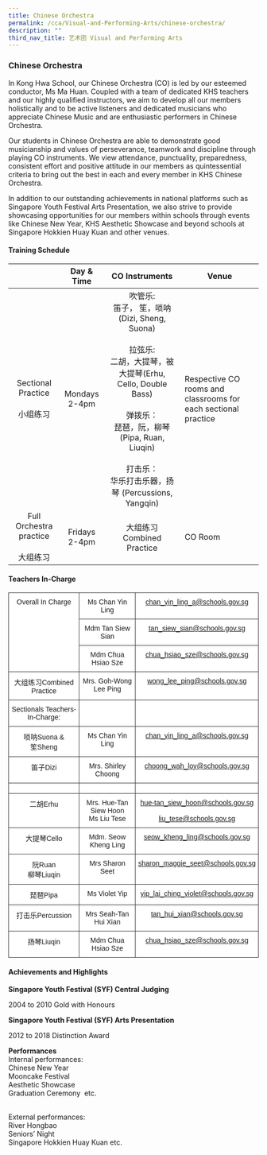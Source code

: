 ```yaml
---
title: Chinese Orchestra
permalink: /cca/Visual-and-Performing-Arts/chinese-orchestra/
description: ""
third_nav_title: 艺术团 Visual and Performing Arts
---
```


### Chinese Orchestra

In Kong Hwa School, our Chinese Orchestra (CO) is led by our esteemed conductor, Ms Ma Huan. Coupled with a team of dedicated KHS teachers and our highly qualified instructors, we aim to develop all our members holistically and to be active listeners and dedicated musicians who appreciate Chinese Music and are enthusiastic performers in Chinese Orchestra.  
  
Our students in Chinese Orchestra are able to demonstrate good musicianship and values of perseverance, teamwork and discipline through playing CO instruments. We view attendance, punctuality, preparedness, consistent effort and positive attitude in our members as quintessential criteria to bring out the best in each and every member in KHS Chinese Orchestra.  
  
In addition to our outstanding achievements in national platforms such as Singapore Youth Festival Arts Presentation, we also strive to provide showcasing opportunities for our members within schools through events like Chinese New Year, KHS Aesthetic Showcase and beyond schools at Singapore Hokkien Huay Kuan and other venues.

#### Training Schedule

|  | Day & Time | CO Instruments |Venue  |
|:---:|:---:|:---:|---|
| Sectional Practice<br><br>小组练习 | Mondays<br>2-4pm | 吹管乐:<br>笛子， 笙，唢呐(Dizi, Sheng, Suona)<br><br>拉弦乐:<br>二胡，大提琴，被大提琴(Erhu, Cello, Double Bass)<br><br>弹拨乐：<br>琵琶，阮，柳琴(Pipa, Ruan, Liuqin)<br><br>打击乐：<br>华乐打击乐器，扬琴 (Percussions, Yangqin)<br> | Respective CO rooms and classrooms for each sectional practice |
| Full Orchestra practice<br><br>大组练习 | Fridays<br>2-4pm | 大组练习<br>Combined Practice<br> | CO Room |

#### Teachers In-Charge

<table style="border-collapse:collapse;border-spacing:0" class="tg"><thead><tr><th style="background-color:#FFF;border-color:#343434;border-style:solid;border-width:1px;font-family:Arial, sans-serif;font-size:14px;font-weight:normal;overflow:hidden;padding:10px 5px;text-align:center;vertical-align:top;word-break:normal" rowspan="3">Overall In Charge<br> </th><th style="background-color:#FFF;border-color:#343434;border-style:solid;border-width:1px;font-family:Arial, sans-serif;font-size:14px;font-weight:normal;overflow:hidden;padding:10px 5px;text-align:center;vertical-align:top;word-break:normal">Ms Chan Yin Ling</th><th style="background-color:#FFF;border-color:#343434;border-style:solid;border-width:1px;font-family:Arial, sans-serif;font-size:14px;font-weight:normal;overflow:hidden;padding:10px 5px;text-align:center;vertical-align:top;word-break:normal"><a href="mailto:chan_yin_ling_a@schools.gov.sg">chan_yin_ling_a@schools.gov.sg</th></tr><tr><th style="background-color:#FFF;border-color:#343434;border-style:solid;border-width:1px;font-family:Arial, sans-serif;font-size:14px;font-weight:normal;overflow:hidden;padding:10px 5px;text-align:center;vertical-align:top;word-break:normal">Mdm Tan Siew Sian</th><th style="background-color:#FFF;border-color:#343434;border-style:solid;border-width:1px;color:#9E0E0F;font-family:Arial, sans-serif;font-size:14px;font-weight:normal;overflow:hidden;padding:10px 5px;text-align:center;vertical-align:top;word-break:normal"><a href="mailto:tan_siew_sian@schools.gov.sg">tan_siew_sian@schools.gov.sg</a></th></tr><tr><th style="background-color:#FFF;border-color:#343434;border-style:solid;border-width:1px;font-family:Arial, sans-serif;font-size:14px;font-weight:normal;overflow:hidden;padding:10px 5px;text-align:center;vertical-align:top;word-break:normal">Mdm Chua Hsiao Sze</th><th style="background-color:#FFF;border-color:#343434;border-style:solid;border-width:1px;color:#9E0E0F;font-family:Arial, sans-serif;font-size:14px;font-weight:normal;overflow:hidden;padding:10px 5px;text-align:center;vertical-align:top;word-break:normal"><a href="mailto:chua_hsiao_sze@schools.gov.sg">chua_hsiao_sze@schools.gov.sg</a></th></tr></thead><tbody><tr><td style="background-color:#FFF;border-color:#343434;border-style:solid;border-width:1px;font-family:Arial, sans-serif;font-size:14px;overflow:hidden;padding:10px 5px;text-align:center;vertical-align:top;word-break:normal">大组练习Combined Practice</td><td style="background-color:#FFF;border-color:#343434;border-style:solid;border-width:1px;font-family:Arial, sans-serif;font-size:14px;overflow:hidden;padding:10px 5px;text-align:center;vertical-align:top;word-break:normal">Mrs. Goh-Wong Lee Ping</td><td style="background-color:#FFF;border-color:#343434;border-style:solid;border-width:1px;font-family:Arial, sans-serif;font-size:14px;overflow:hidden;padding:10px 5px;text-align:center;vertical-align:top;word-break:normal"><a href="mailto:wong_lee_ping@schools.gov.sg">wong_lee_ping@schools.gov.sg</td></tr><tr><td style="background-color:#FFF;border-color:#343434;border-style:solid;border-width:1px;font-family:Arial, sans-serif;font-size:14px;overflow:hidden;padding:10px 5px;text-align:center;vertical-align:top;word-break:normal">Sectionals Teachers-In-Charge:</td><td style="background-color:#FFF;border-color:#343434;border-style:solid;border-width:1px;font-family:Arial, sans-serif;font-size:14px;overflow:hidden;padding:10px 5px;text-align:center;vertical-align:top;word-break:normal"> </td><td style="background-color:#FFF;border-color:#343434;border-style:solid;border-width:1px;font-family:Arial, sans-serif;font-size:14px;overflow:hidden;padding:10px 5px;text-align:center;vertical-align:top;word-break:normal"> </td></tr><tr><td style="background-color:#FFF;border-color:#343434;border-style:solid;border-width:1px;font-family:Arial, sans-serif;font-size:14px;overflow:hidden;padding:10px 5px;text-align:center;vertical-align:top;word-break:normal">唢呐Suona &amp;<br>笙Sheng</td><td style="background-color:#FFF;border-color:#343434;border-style:solid;border-width:1px;font-family:Arial, sans-serif;font-size:14px;overflow:hidden;padding:10px 5px;text-align:center;vertical-align:top;word-break:normal">Ms Chan Yin Ling</td><td style="background-color:#FFF;border-color:#343434;border-style:solid;border-width:1px;font-family:Arial, sans-serif;font-size:14px;overflow:hidden;padding:10px 5px;text-align:center;vertical-align:top;word-break:normal"><a href="mailto:chan_yin_ling_a@schools.gov.sg">chan_yin_ling_a@schools.gov.sg</td></tr><tr><td style="background-color:#FFF;border-color:#343434;border-style:solid;border-width:1px;font-family:Arial, sans-serif;font-size:14px;overflow:hidden;padding:10px 5px;text-align:center;vertical-align:top;word-break:normal">笛子Dizi</td><td style="background-color:#FFF;border-color:#343434;border-style:solid;border-width:1px;font-family:Arial, sans-serif;font-size:14px;overflow:hidden;padding:10px 5px;text-align:center;vertical-align:top;word-break:normal">Mrs. Shirley Choong</td><td style="background-color:#FFF;border-color:#343434;border-style:solid;border-width:1px;font-family:Arial, sans-serif;font-size:14px;overflow:hidden;padding:10px 5px;text-align:center;vertical-align:top;word-break:normal"><a href="mailto:choong_wah_loy@schools.gov.sg">choong_wah_loy@schools.gov.sg</td></tr><tr><td style="background-color:#FFF;border-color:#343434;border-style:solid;border-width:1px;font-family:Arial, sans-serif;font-size:14px;overflow:hidden;padding:10px 5px;text-align:center;vertical-align:top;word-break:normal"> </td><td style="background-color:#FFF;border-color:#343434;border-style:solid;border-width:1px;font-family:Arial, sans-serif;font-size:14px;overflow:hidden;padding:10px 5px;text-align:center;vertical-align:top;word-break:normal"> </td><td style="background-color:#FFF;border-color:#343434;border-style:solid;border-width:1px;font-family:Arial, sans-serif;font-size:14px;overflow:hidden;padding:10px 5px;text-align:center;vertical-align:top;word-break:normal"> </td></tr><tr><td style="background-color:#FFF;border-color:#343434;border-style:solid;border-width:1px;font-family:Arial, sans-serif;font-size:14px;overflow:hidden;padding:10px 5px;text-align:center;vertical-align:top;word-break:normal">二胡Erhu</td><td style="background-color:#FFF;border-color:#343434;border-style:solid;border-width:1px;font-family:Arial, sans-serif;font-size:14px;overflow:hidden;padding:10px 5px;text-align:center;vertical-align:top;word-break:normal">Mrs. Hue-Tan Siew Hoon <br>Ms Liu Tese</td><td style="background-color:#FFF;border-color:#343434;border-style:solid;border-width:1px;font-family:Arial, sans-serif;font-size:14px;overflow:hidden;padding:10px 5px;text-align:center;vertical-align:top;word-break:normal"><a href="mailto:hue-tan_siew_hoon@schools.gov.sg">hue-tan_siew_hoon@schools.gov.sg <br> <br><a href="mailto:liu_tese@schools.gov.sg">liu_tese@schools.gov.sg</td></tr><tr><td style="background-color:#FFF;border-color:#343434;border-style:solid;border-width:1px;font-family:Arial, sans-serif;font-size:14px;overflow:hidden;padding:10px 5px;text-align:center;vertical-align:top;word-break:normal">大提琴Cello<br> </td><td style="background-color:#FFF;border-color:#343434;border-style:solid;border-width:1px;font-family:Arial, sans-serif;font-size:14px;overflow:hidden;padding:10px 5px;text-align:center;vertical-align:top;word-break:normal">Mdm. Seow Kheng Ling</td><td style="background-color:#FFF;border-color:#343434;border-style:solid;border-width:1px;font-family:Arial, sans-serif;font-size:14px;overflow:hidden;padding:10px 5px;text-align:center;vertical-align:top;word-break:normal"><a href="mailto:seow_kheng_ling@schools.gov.sg">seow_kheng_ling@schools.gov.sg</td></tr><tr><td style="background-color:#FFF;border-color:#343434;border-style:solid;border-width:1px;font-family:Arial, sans-serif;font-size:14px;overflow:hidden;padding:10px 5px;text-align:center;vertical-align:top;word-break:normal">阮Ruan<br>柳琴Liuqin</td><td style="background-color:#FFF;border-color:#343434;border-style:solid;border-width:1px;font-family:Arial, sans-serif;font-size:14px;overflow:hidden;padding:10px 5px;text-align:center;vertical-align:top;word-break:normal">Mrs Sharon Seet</td><td style="background-color:#FFF;border-color:#343434;border-style:solid;border-width:1px;font-family:Arial, sans-serif;font-size:14px;overflow:hidden;padding:10px 5px;text-align:center;vertical-align:top;word-break:normal"><a href="mailto:sharon_maggie_seet@schools.gov.sg">sharon_maggie_seet@schools.gov.sg </td></tr><tr><td style="background-color:#FFF;border-color:#343434;border-style:solid;border-width:1px;font-family:Arial, sans-serif;font-size:14px;overflow:hidden;padding:10px 5px;text-align:center;vertical-align:top;word-break:normal">琵琶Pipa</td><td style="background-color:#FFF;border-color:#343434;border-style:solid;border-width:1px;font-family:Arial, sans-serif;font-size:14px;overflow:hidden;padding:10px 5px;text-align:center;vertical-align:top;word-break:normal">Ms Violet Yip</td><td style="background-color:#FFF;border-color:#343434;border-style:solid;border-width:1px;font-family:Arial, sans-serif;font-size:14px;overflow:hidden;padding:10px 5px;text-align:center;vertical-align:top;word-break:normal"><a href="mailto:yip_lai_ching_violet@schools.gov.sg">yip_lai_ching_violet@schools.gov.sg</td></tr><tr><td style="background-color:#FFF;border-color:#343434;border-style:solid;border-width:1px;font-family:Arial, sans-serif;font-size:14px;overflow:hidden;padding:10px 5px;text-align:center;vertical-align:top;word-break:normal">打击乐Percussion</td><td style="background-color:#FFF;border-color:#343434;border-style:solid;border-width:1px;font-family:Arial, sans-serif;font-size:14px;overflow:hidden;padding:10px 5px;text-align:center;vertical-align:top;word-break:normal">Mrs Seah-Tan Hui Xian</td><td style="background-color:#FFF;border-color:#343434;border-style:solid;border-width:1px;font-family:Arial, sans-serif;font-size:14px;overflow:hidden;padding:10px 5px;text-align:center;vertical-align:top;word-break:normal"> <a href="mailto:tan_hui_xian@schools.gov.sg">tan_hui_xian@schools.gov.sg </td></tr><tr><td style="background-color:#FFF;border-color:#343434;border-style:solid;border-width:1px;font-family:Arial, sans-serif;font-size:14px;overflow:hidden;padding:10px 5px;text-align:center;vertical-align:top;word-break:normal">扬琴Liuqin</td><td style="background-color:#FFF;border-color:#343434;border-style:solid;border-width:1px;font-family:Arial, sans-serif;font-size:14px;overflow:hidden;padding:10px 5px;text-align:center;vertical-align:top;word-break:normal">Mdm Chua Hsiao Sze</td><td style="background-color:#FFF;border-color:#343434;border-style:solid;border-width:1px;font-family:Arial, sans-serif;font-size:14px;overflow:hidden;padding:10px 5px;text-align:center;vertical-align:top;word-break:normal"><a href="mailto:chua_hsiao_sze@schools.gov.sg">chua_hsiao_sze@schools.gov.sg</td></tr></tbody></table>

#### Achievements and Highlights 

**Singapore Youth Festival (SYF) Central Judging**

2004 to 2010 Gold with Honours  
  

**Singapore Youth Festival (SYF) Arts Presentation**

2012 to 2018 Distinction Award

**Performances** <br>
Internal performances:  <br>
Chinese New Year  <br>
Mooncake Festival  <br>
Aesthetic Showcase  <br>
Graduation Ceremony  etc.<br><br>

External performances:  <br>
River Hongbao  <br>
Seniors’ Night  <br>
Singapore Hokkien Huay Kuan etc.